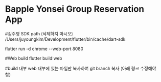 # Bapple Yonsei Group Reservation App

#김주영 SDK path (삭제하지 마시오)
/Users/juyoungkim/Development/flutter/bin/cache/dart-sdk

flutter run -d chrome --web-port 8080

#Web build
flutter build web

#build 내부 web 내부에 있는 파일만 복사하여 git branch 복사 (아래 링크 수정해야 함)

 <base href="/groupreservationweb deploy_only/">